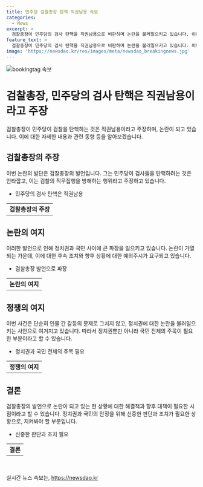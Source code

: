 ```yaml
---
title: 민주당 검찰총장 탄핵 직권남용 속보
categories:
  - News
excerpt: >
  검찰총장이 민주당의 검사 탄핵을 직권남용으로 비판하며 논란을 불러일으키고 있습니다. 이에 대한 관심이 높아지고 있는 가운데, 논란의 배경과 관련된 상세 내용을 확인해보세요.
feature_text: >
  검찰총장이 민주당의 검사 탄핵을 직권남용으로 비판하며 논란을 불러일으키고 있습니다. 이에 대한 관심이 높아지고 있는 가운데, 논란의 배경과 관련된 상세 내용을 확인해보세요.
image: 'https://newsdao.kr/res/images/meta/newsdao_breakingnews.jpg'
---
```


<p><img src="https://newsdao.kr/res/images/meta/newsdao_breakingnews.jpg" alt="bookingtag 속보" /></p>

<h1>검찰총장, 민주당의 검사 탄핵은 직권남용이라고 주장</h1>

<p data-ke-size="size16">검찰총장이 민주당이 검찰을 탄핵하는 것은 직권남용이라고 주장하며, 논란이 되고 있습니다. 이에 대한 자세한 내용과 관련 동향 등을 알아보겠습니다.</p>

<h2>검찰총장의 주장</h2>

<p data-ke-size="size16">이번 논란의 발단은 검찰총장의 발언입니다. 그는 민주당이 검사들을 탄핵하려는 것은 안타깝고, 이는 검찰의 직무집행을 방해하는 행위라고 주장하고 있습니다.</p>

<ul>
<li>민주당의 검사 탄핵은 직권남용</li>
</ul>

<table>
<tbody>
<tr>
<td style="text-align: center; height: 17px;"><b>검찰총장의 주장</b></td>
</tr>
</tbody>
</table>

<h2>논란의 여지</h2>

<p data-ke-size="size16">이러한 발언으로 인해 정치권과 국민 사이에 큰 파장을 일으키고 있습니다. 논란이 가열되는 가운데, 이에 대한 후속 조치와 향후 상황에 대한 예의주시가 요구되고 있습니다.</p>

<ul>
<li>검찰총장 발언으로 파장</li>
</ul>

<table>
<tbody>
<tr>
<td style="text-align: center; height: 17px;"><b>논란의 여지</b></td>
</tr>
</tbody>
</table>

<h2>정쟁의 여지</h2>

<p data-ke-size="size16">이번 사건은 단순히 인물 간 갈등의 문제로 그치지 않고, 정치권에 대한 논란을 불러일으키는 사안으로 여겨지고 있습니다. 따라서 정치권뿐만 아니라 국민 전체의 주목이 필요한 부분이라고 할 수 있습니다.</p>

<ul>
<li>정치권과 국민 전체의 주목 필요</li>
</ul>

<table>
<tbody>
<tr>
<td style="text-align: center; height: 17px;"><b>정쟁의 여지</b></td>
</tr>
</tbody>
</table>

<h2>결론</h2>

<p data-ke-size="size16">검찰총장의 발언으로 논란이 되고 있는 현 상황에 대한 해결책과 향후 대책이 필요한 시점이라고 할 수 있습니다. 정치권과 국민의 안정을 위해 신중한 판단과 조치가 필요한 상황으로, 지켜봐야 할 부분입니다.</p>

<ul>
<li>신중한 판단과 조치 필요</li>
</ul>

<table>
<tbody>
<tr>
<td style="text-align: center; height: 17px;"><b>결론</b></td>
</tr>
</tbody>
</table>

<p data-ke-size="size16">&nbsp;</p>
실시간 뉴스 속보는, <a href="https://newsdao.kr" rel="dofollow">https://newsdao.kr</a>


